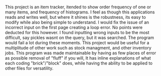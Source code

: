 This project is an item tracker, itended to show order frequency of one or many items, and frequency of histograms.
I feel as though this applications reads and writes well, but where it shines is the robustness, its easy to modify while also being simple to understand.
I would fix the issue of an incorrect input on the first page creating a loop error. No points were deducted for this however.
I found inputting wrong inputs to be the most difficult, say pickles wasnt on the query, but it was searched. The program would fail a lot during these moments.
This project would be useful for a multiplitude of other work such as stock managment, and other inventory jobs.
This program was made maintainable by having as few places of error as possible removal of "fluff" if you will, It has inline explanations of what each coding "brick"/"block" does, while having the ability to be applied to other files for versatility.
